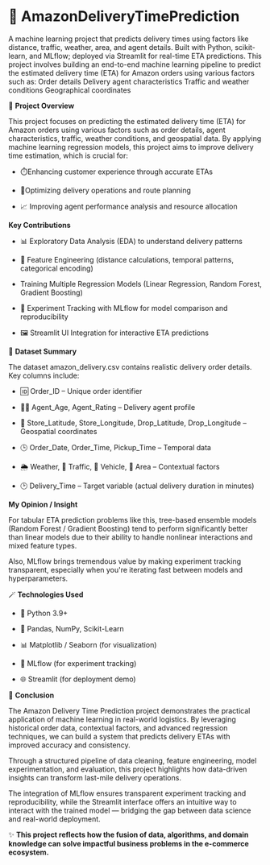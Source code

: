 # 🚚 AmazonDeliveryTimePrediction
A machine learning project that predicts delivery times using factors like distance, traffic, weather, area, and agent details. Built with Python, scikit-learn, and MLflow; deployed via Streamlit for real-time ETA predictions.
This project involves building an end-to-end machine learning pipeline to predict the estimated delivery time (ETA) for Amazon orders using various factors such as:
Order details
Delivery agent characteristics
Traffic and weather conditions
Geographical coordinates

📝 **Project Overview**

This project focuses on predicting the estimated delivery time (ETA) for Amazon orders using various factors such as order details, agent characteristics, traffic, weather conditions, and geospatial data.
By applying machine learning regression models, this project aims to improve delivery time estimation, which is crucial for:

* ⏱️Enhancing customer experience through accurate ETAs

* 🚀Optimizing delivery operations and route planning

* 📈 Improving agent performance analysis and resource allocation

**Key Contributions**

* 📊 Exploratory Data Analysis (EDA) to understand delivery patterns

* 🧮 Feature Engineering (distance calculations, temporal patterns, categorical encoding)

* Training Multiple Regression Models (Linear Regression, Random Forest, Gradient Boosting)

* 🧪 Experiment Tracking with MLflow for model comparison and reproducibility

* 🖼️ Streamlit UI Integration for interactive ETA predictions


🧾 **Dataset Summary**

The dataset amazon_delivery.csv contains realistic delivery order details.
Key columns include:

* 🆔 Order_ID – Unique order identifier

* 🧍‍♂️ Agent_Age, Agent_Rating – Delivery agent profile

* 📍 Store_Latitude, Store_Longitude, Drop_Latitude, Drop_Longitude – Geospatial coordinates

* 🕒 Order_Date, Order_Time, Pickup_Time – Temporal data

* 🌦️ Weather, 🚦 Traffic, 🚗 Vehicle, 🌆 Area – Contextual factors

* 🕑 Delivery_Time – Target variable (actual delivery duration in minutes)


**My Opinion / Insight**

For tabular ETA prediction problems like this, tree-based ensemble models (Random Forest / Gradient Boosting) tend to perform significantly better than linear models due to their ability to handle nonlinear interactions and mixed feature types.

Also, MLflow brings tremendous value by making experiment tracking transparent, especially when you're iterating fast between models and hyperparameters.


🪄 **Technologies Used**

* 🐍 Python 3.9+

* 🧮 Pandas, NumPy, Scikit-Learn

* 📊 Matplotlib / Seaborn (for visualization)

* 📌 MLflow (for experiment tracking)

* 🌐 Streamlit (for deployment demo)


🏁 **Conclusion**

The Amazon Delivery Time Prediction project demonstrates the practical application of machine learning in real-world logistics. By leveraging historical order data, contextual factors, and advanced regression techniques, we can build a system that predicts delivery ETAs with improved accuracy and consistency.

Through a structured pipeline of data cleaning, feature engineering, model experimentation, and evaluation, this project highlights how data-driven insights can transform last-mile delivery operations.

The integration of MLflow ensures transparent experiment tracking and reproducibility, while the Streamlit interface offers an intuitive way to interact with the trained model — bridging the gap between data science and real-world deployment.


✨ **This project reflects how the fusion of data, algorithms, and domain knowledge can solve impactful business problems in the e-commerce ecosystem.**
